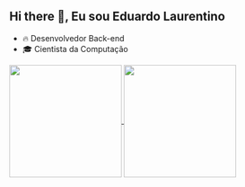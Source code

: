 ## Hi there 👋, Eu sou Eduardo Laurentino


- 🔥 Desenvolvedor Back-end
- 🎓 Cientista da Computação

<a href="https://github.com/eduardo-laurentino/github-readme-stats">
  <img height=200 align="center" src="https://github-readme-stats.vercel.app/api?username=eduardo-laurentino&theme=radical" />
</a>
<a href="https://github.com/eduardo-laurentino">
  <img height=200 align="center" src="https://github-readme-stats.vercel.app/api/top-langs?username=eduardo-laurentino&layout=compact&langs_count=8&card_width=320&theme=radical" />
</a>

